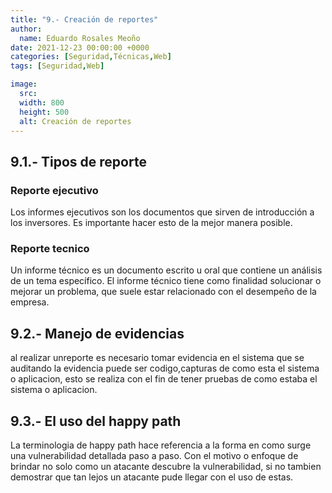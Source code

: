 ```yaml
---
title: "9.- Creación de reportes"
author:
  name: Eduardo Rosales Meoño
date: 2021-12-23 00:00:00 +0000
categories: [Seguridad,Técnicas,Web]
tags: [Seguridad,Web]

image:
  src: 
  width: 800
  height: 500
  alt: Creación de reportes
---
```


## 9.1.- Tipos de reporte

### Reporte ejecutivo

Los informes ejecutivos son los documentos que sirven de introducción a los inversores. Es importante hacer esto de la mejor manera posible.

### Reporte tecnico

Un informe técnico es un documento escrito u oral que contiene un análisis de un tema específico. El informe técnico tiene como finalidad solucionar o mejorar un problema, que suele estar relacionado con el desempeño de la empresa.

## 9.2.- Manejo de evidencias

al realizar unreporte es necesario tomar evidencia en el sistema que se auditando la evidencia puede ser codigo,capturas de como esta el sistema o aplicacion, esto se realiza con el fin de tener pruebas de como estaba el sistema o aplicacion.

## 9.3.- El uso del happy path

La terminologia de happy path hace referencia a la forma en como surge una vulnerabilidad detallada paso a paso. Con el motivo o enfoque de brindar no solo como un atacante descubre la vulnerabilidad, si no tambien demostrar que tan lejos un atacante pude llegar con el uso de estas.

